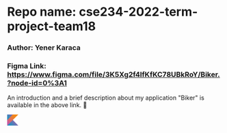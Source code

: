 # Repo name: cse234-2022-term-project-team18
### Author: Yener Karaca
### Figma Link: https://www.figma.com/file/3K5Xg2f4IfKfKC78UBkRoY/Biker.?node-id=0%3A1
An introduction and a brief description about my application "Biker" is available in the above link. 🔼

<img align="left" alt="Kotlin" width="26px" src="https://github.com/devicons/devicon/blob/v2.14.0/icons/kotlin/kotlin-original.svg" style="padding-right:10px;" />
